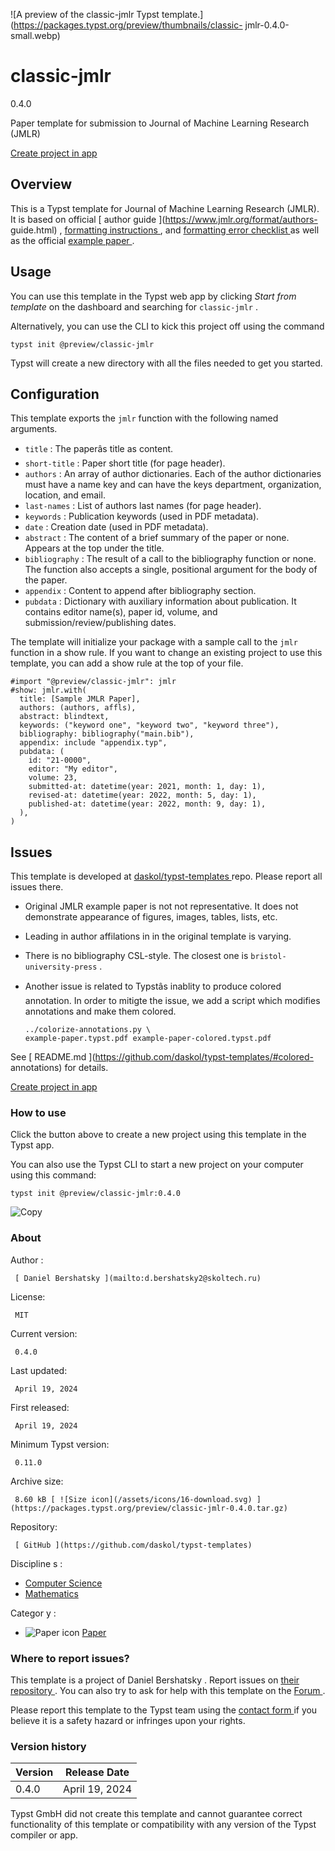 ![A preview of the classic-jmlr Typst
template.](https://packages.typst.org/preview/thumbnails/classic-
jmlr-0.4.0-small.webp)

#  classic-jmlr

0.4.0

Paper template for submission to Journal of Machine Learning Research (JMLR)

[ Create project in app ](/app?template=classic-jmlr&version=0.4.0)

##  Overview

This is a Typst template for Journal of Machine Learning Research (JMLR). It
is based on official [ author guide ](https://www.jmlr.org/format/authors-
guide.html) , [ formatting instructions
](https://www.jmlr.org/format/format.html) , and [ formatting error checklist
](https://www.jmlr.org/format/formatting-errors.html) as well as the official
[ example paper ](https://github.com/jmlrorg/jmlr-style-file) .

##  Usage

You can use this template in the Typst web app by clicking _Start from
template_ on the dashboard and searching for ` classic-jmlr ` .

Alternatively, you can use the CLI to kick this project off using the command

    
    
    typst init @preview/classic-jmlr
    

Typst will create a new directory with all the files needed to get you
started.

##  Configuration

This template exports the ` jmlr ` function with the following named
arguments.

  * ` title ` : The paperâs title as content. 
  * ` short-title ` : Paper short title (for page header). 
  * ` authors ` : An array of author dictionaries. Each of the author dictionaries must have a name key and can have the keys department, organization, location, and email. 
  * ` last-names ` : List of authors last names (for page header). 
  * ` keywords ` : Publication keywords (used in PDF metadata). 
  * ` date ` : Creation date (used in PDF metadata). 
  * ` abstract ` : The content of a brief summary of the paper or none. Appears at the top under the title. 
  * ` bibliography ` : The result of a call to the bibliography function or none. The function also accepts a single, positional argument for the body of the paper. 
  * ` appendix ` : Content to append after bibliography section. 
  * ` pubdata ` : Dictionary with auxiliary information about publication. It contains editor name(s), paper id, volume, and submission/review/publishing dates. 

The template will initialize your package with a sample call to the ` jmlr `
function in a show rule. If you want to change an existing project to use this
template, you can add a show rule at the top of your file.

    
    
    #import "@preview/classic-jmlr": jmlr
    #show: jmlr.with(
      title: [Sample JMLR Paper],
      authors: (authors, affls),
      abstract: blindtext,
      keywords: ("keyword one", "keyword two", "keyword three"),
      bibliography: bibliography("main.bib"),
      appendix: include "appendix.typ",
      pubdata: (
        id: "21-0000",
        editor: "My editor",
        volume: 23,
        submitted-at: datetime(year: 2021, month: 1, day: 1),
        revised-at: datetime(year: 2022, month: 5, day: 1),
        published-at: datetime(year: 2022, month: 9, day: 1),
      ),
    )
    

##  Issues

This template is developed at [ daskol/typst-templates
](https://github.com/daskol/typst-templates) repo. Please report all issues
there.

  * Original JMLR example paper is not not representative. It does not demonstrate appearance of figures, images, tables, lists, etc. 

  * Leading in author affilations in in the original template is varying. 

  * There is no bibliography CSL-style. The closest one is ` bristol-university-press ` . 

  * Another issue is related to Typstâs inablity to produce colored annotation. In order to mitigte the issue, we add a script which modifies annotations and make them colored. 
    
        ../colorize-annotations.py \
        example-paper.typst.pdf example-paper-colored.typst.pdf
    

See [ README.md ](https://github.com/daskol/typst-templates/#colored-
annotations) for details.

[ Create project in app ](/app?template=classic-jmlr&version=0.4.0)

###  How to use

Click the button above to create a new project using this template in the
Typst app.

You can also use the Typst CLI to start a new project on your computer using
this command:

    
    
    typst init @preview/classic-jmlr:0.4.0

![Copy](/assets/icons/16-copy.svg)

###  About

Author  :

     [ Daniel Bershatsky ](mailto:d.bershatsky2@skoltech.ru)
License:

     MIT 
Current version:

     0.4.0 
Last updated:

     April 19, 2024 
First released:

     April 19, 2024 
Minimum Typst version:

     0.11.0 
Archive size:

     8.60 kB [ ![Size icon](/assets/icons/16-download.svg) ](https://packages.typst.org/preview/classic-jmlr-0.4.0.tar.gz)
Repository:

     [ GitHub ](https://github.com/daskol/typst-templates)
Discipline  s  :

    

  * [ Computer Science ](https://typst.app/universe/search/?discipline=computer-science)
  * [ Mathematics ](https://typst.app/universe/search/?discipline=mathematics)

Categor  y  :

    

  * ![Paper icon](/assets/icons/16-atom.svg) [ Paper ](https://typst.app/universe/search/?category=paper)

###  Where to report issues?

This  template  is a project of  Daniel Bershatsky  .  Report issues on  [
their repository ](https://github.com/daskol/typst-templates) .  You can also
try to ask for help with this  template  on the  [ Forum
](https://forum.typst.app) .

Please report this  template  to the Typst team using the  [ contact form
](https://typst.app/contact) if you believe it is a safety hazard or infringes
upon your rights.

###  Version history

Version  |  Release Date   
---|---  
0.4.0  |  April 19, 2024   
  
Typst GmbH did not create this  template  and cannot guarantee correct
functionality of this  template  or compatibility with any version of the
Typst compiler or app.

